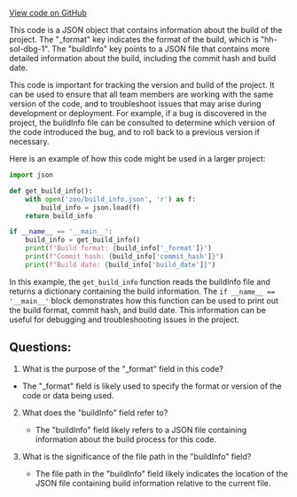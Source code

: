 [View code on GitHub](zoo-labs/zoo/blob/master/contracts/artifacts/@openzeppelin/contracts-upgradeable/utils/ContextUpgradeable.sol/ContextUpgradeable.dbg.json)

This code is a JSON object that contains information about the build of the project. The "_format" key indicates the format of the build, which is "hh-sol-dbg-1". The "buildInfo" key points to a JSON file that contains more detailed information about the build, including the commit hash and build date.

This code is important for tracking the version and build of the project. It can be used to ensure that all team members are working with the same version of the code, and to troubleshoot issues that may arise during development or deployment. For example, if a bug is discovered in the project, the buildInfo file can be consulted to determine which version of the code introduced the bug, and to roll back to a previous version if necessary.

Here is an example of how this code might be used in a larger project:

```python
import json

def get_build_info():
    with open('zoo/build_info.json', 'r') as f:
        build_info = json.load(f)
    return build_info

if __name__ == '__main__':
    build_info = get_build_info()
    print(f"Build format: {build_info['_format']}")
    print(f"Commit hash: {build_info['commit_hash']}")
    print(f"Build date: {build_info['build_date']}")
```

In this example, the `get_build_info` function reads the buildInfo file and returns a dictionary containing the build information. The `if __name__ == '__main__'` block demonstrates how this function can be used to print out the build format, commit hash, and build date. This information can be useful for debugging and troubleshooting issues in the project.
## Questions: 
 1. What is the purpose of the "_format" field in this code?
   - The "_format" field is likely used to specify the format or version of the code or data being used.

2. What does the "buildInfo" field refer to?
   - The "buildInfo" field likely refers to a JSON file containing information about the build process for this code.

3. What is the significance of the file path in the "buildInfo" field?
   - The file path in the "buildInfo" field likely indicates the location of the JSON file containing build information relative to the current file.